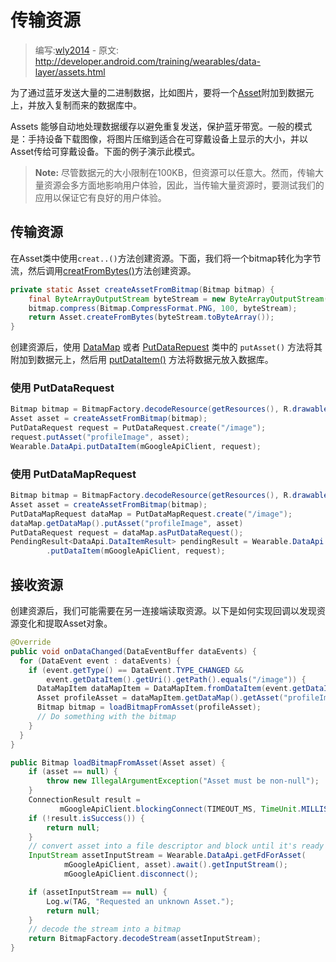 # 传输资源

> 编写:[wly2014](https://github.com/wly2014) - 原文: <http://developer.android.com/training/wearables/data-layer/assets.html>

为了通过蓝牙发送大量的二进制数据，比如图片，要将一个[Asset](http://developer.android.com/reference/com/google/android/gms/wearable/Asset.html)附加到数据元上，并放入复制而来的数据库中。

Assets 能够自动地处理数据缓存以避免重复发送，保护蓝牙带宽。一般的模式是：手持设备下载图像，将图片压缩到适合在可穿戴设备上显示的大小，并以Asset传给可穿戴设备。下面的例子演示此模式。

> **Note:** 尽管数据元的大小限制在100KB，但资源可以任意大。然而，传输大量资源会多方面地影响用户体验，因此，当传输大量资源时，要测试我们的应用以保证它有良好的用户体验。

## 传输资源

在Asset类中使用`creat..()`方法创建资源。下面，我们将一个bitmap转化为字节流，然后调用[creatFromBytes()](http://developer.android.com/reference/com/google/android/gms/wearable/Asset.html#createFromBytes(byte[]))方法创建资源。

```java
private static Asset createAssetFromBitmap(Bitmap bitmap) {
    final ByteArrayOutputStream byteStream = new ByteArrayOutputStream();
    bitmap.compress(Bitmap.CompressFormat.PNG, 100, byteStream);
    return Asset.createFromBytes(byteStream.toByteArray());
}
```

创建资源后，使用 [DataMap](DataMap.html) 或者 [PutDataRepuest](PutDataRequest.html) 类中的 `putAsset()` 方法将其附加到数据元上，然后用 <a href="http://developer.android.com/reference/com/google/android/gms/wearable/DataApi.html#putDataItem(com.google.android.gms.common.api.GoogleApiClient, com.google.android.gms.wearable.PutDataRequest)">putDataItem()</a> 方法将数据元放入数据库。

### 使用 PutDataRequest

```java
Bitmap bitmap = BitmapFactory.decodeResource(getResources(), R.drawable.image);
Asset asset = createAssetFromBitmap(bitmap);
PutDataRequest request = PutDataRequest.create("/image");
request.putAsset("profileImage", asset);
Wearable.DataApi.putDataItem(mGoogleApiClient, request);
```

### 使用 PutDataMapRequest

```java
Bitmap bitmap = BitmapFactory.decodeResource(getResources(), R.drawable.image);
Asset asset = createAssetFromBitmap(bitmap);
PutDataMapRequest dataMap = PutDataMapRequest.create("/image");
dataMap.getDataMap().putAsset("profileImage", asset)
PutDataRequest request = dataMap.asPutDataRequest();
PendingResult<DataApi.DataItemResult> pendingResult = Wearable.DataApi
        .putDataItem(mGoogleApiClient, request);
```

## 接收资源

创建资源后，我们可能需要在另一连接端读取资源。以下是如何实现回调以发现资源变化和提取Asset对象。

```java
@Override
public void onDataChanged(DataEventBuffer dataEvents) {
  for (DataEvent event : dataEvents) {
    if (event.getType() == DataEvent.TYPE_CHANGED &&
        event.getDataItem().getUri().getPath().equals("/image")) {
      DataMapItem dataMapItem = DataMapItem.fromDataItem(event.getDataItem());
      Asset profileAsset = dataMapItem.getDataMap().getAsset("profileImage");
      Bitmap bitmap = loadBitmapFromAsset(profileAsset);
      // Do something with the bitmap
    }
  }
}

public Bitmap loadBitmapFromAsset(Asset asset) {
    if (asset == null) {
        throw new IllegalArgumentException("Asset must be non-null");
    }
    ConnectionResult result =
           mGoogleApiClient.blockingConnect(TIMEOUT_MS, TimeUnit.MILLISECONDS);
    if (!result.isSuccess()) {
        return null;
    }
    // convert asset into a file descriptor and block until it's ready
    InputStream assetInputStream = Wearable.DataApi.getFdForAsset(
            mGoogleApiClient, asset).await().getInputStream();
            mGoogleApiClient.disconnect();

    if (assetInputStream == null) {
        Log.w(TAG, "Requested an unknown Asset.");
        return null;
    }
    // decode the stream into a bitmap
    return BitmapFactory.decodeStream(assetInputStream);
}
```



